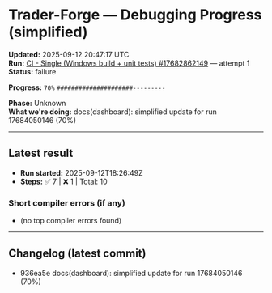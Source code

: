 # Trader-Forge — Debugging Progress (simplified)

**Updated:** 2025-09-12 20:47:17 UTC  
**Run:** [CI - Single (Windows build + unit tests) #17682862149](https://github.com/Azrea-Shade/Trader-Forge/actions/runs/17682862149) — attempt 1  
**Status:** failure  

**Progress:** `70%`  `#####################---------`

**Phase:** Unknown  
**What we're doing:** docs(dashboard): simplified update for run 17684050146 (70%)

---

## Latest result
- **Run started:** 2025-09-12T18:26:49Z
- **Steps:** ✅ 7  |  ❌ 1  |  Total: 10

### Short compiler errors (if any)
- (no top compiler errors found)

---

## Changelog (latest commit)
- 936ea5e docs(dashboard): simplified update for run 17684050146 (70%)
